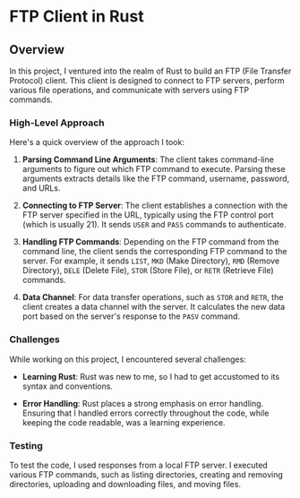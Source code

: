 # FTP Client in Rust

## Overview

In this project, I ventured into the realm of Rust to build an FTP (File Transfer Protocol) client. This client is designed to connect to FTP servers, perform various file operations, and communicate with servers using FTP commands.

### High-Level Approach

Here's a quick overview of the approach I took:

1. **Parsing Command Line Arguments**: The client takes command-line arguments to figure out which FTP command to execute. Parsing these arguments extracts details like the FTP command, username, password, and URLs.

2. **Connecting to FTP Server**: The client establishes a connection with the FTP server specified in the URL, typically using the FTP control port (which is usually 21). It sends `USER` and `PASS` commands to authenticate.

3. **Handling FTP Commands**: Depending on the FTP command from the command line, the client sends the corresponding FTP command to the server. For example, it sends `LIST`, `MKD` (Make Directory), `RMD` (Remove Directory), `DELE` (Delete File), `STOR` (Store File), or `RETR` (Retrieve File) commands.

4. **Data Channel**: For data transfer operations, such as `STOR` and `RETR`, the client creates a data channel with the server. It calculates the new data port based on the server's response to the `PASV` command.

### Challenges

While working on this project, I encountered several challenges:

- **Learning Rust**: Rust was new to me, so I had to get accustomed to its syntax and conventions. 

- **Error Handling**: Rust places a strong emphasis on error handling. Ensuring that I handled errors correctly throughout the code, while keeping the code readable, was a learning experience.

### Testing

To test the code, I used responses from a local FTP server. I executed various FTP commands, such as listing directories, creating and removing directories, uploading and downloading files, and moving files.

